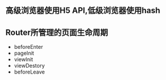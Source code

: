 ## 高级浏览器使用H5 API,低级浏览器使用hash

## Router所管理的页面生命周期

* beforeEnter
* pageInit
* viewInit
* viewDestory
* beforeLeave
